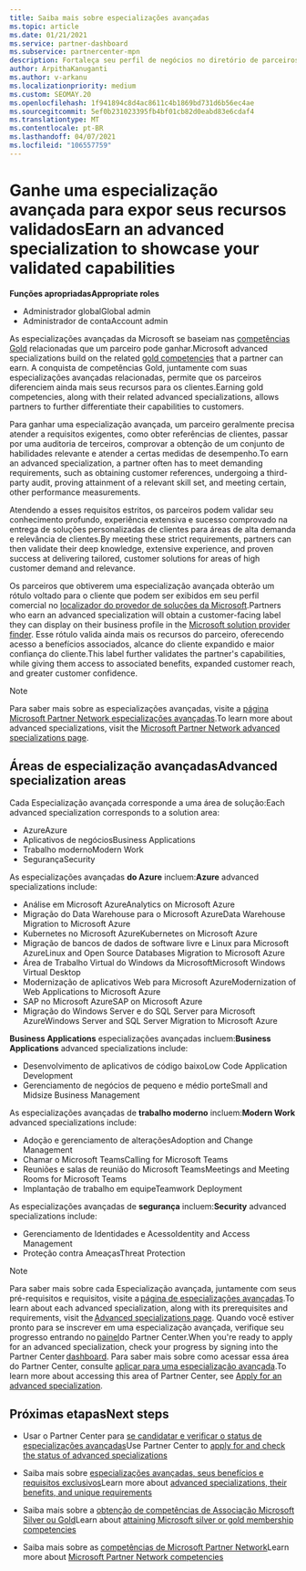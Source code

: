 ```yaml
---
title: Saiba mais sobre especializações avançadas
ms.topic: article
ms.date: 01/21/2021
ms.service: partner-dashboard
ms.subservice: partnercenter-mpn
description: Fortaleça seu perfil de negócios no diretório de parceiros da Microsoft. Saiba mais sobre as especializações avançadas que você pode obter junto com suas competências Gold e Silver existentes.
author: ArpithaKanuganti
ms.author: v-arkanu
ms.localizationpriority: medium
ms.custom: SEOMAY.20
ms.openlocfilehash: 1f941894c8d4ac8611c4b1869bd731d6b56ec4ae
ms.sourcegitcommit: 5ef0b231023395fb4bf01cb82d0eabd83e6cdaf4
ms.translationtype: MT
ms.contentlocale: pt-BR
ms.lasthandoff: 04/07/2021
ms.locfileid: "106557759"
---
```

# <a name="earn-an-advanced-specialization-to-showcase-your-validated-capabilities"></a><span data-ttu-id="f51d8-104">Ganhe uma especialização avançada para expor seus recursos validados</span><span class="sxs-lookup"><span data-stu-id="f51d8-104">Earn an advanced specialization to showcase your validated capabilities</span></span>

<span data-ttu-id="f51d8-105">**Funções apropriadas**</span><span class="sxs-lookup"><span data-stu-id="f51d8-105">**Appropriate roles**</span></span>

- <span data-ttu-id="f51d8-106">Administrador global</span><span class="sxs-lookup"><span data-stu-id="f51d8-106">Global admin</span></span>
- <span data-ttu-id="f51d8-107">Administrador de conta</span><span class="sxs-lookup"><span data-stu-id="f51d8-107">Account admin</span></span>

<span data-ttu-id="f51d8-108">As especializações avançadas da Microsoft se baseiam nas [competências Gold](learn-about-competencies.md) relacionadas que um parceiro pode ganhar.</span><span class="sxs-lookup"><span data-stu-id="f51d8-108">Microsoft advanced specializations build on the related [gold competencies](learn-about-competencies.md) that a partner can earn.</span></span> <span data-ttu-id="f51d8-109">A conquista de competências Gold, juntamente com suas especializações avançadas relacionadas, permite que os parceiros diferenciem ainda mais seus recursos para os clientes.</span><span class="sxs-lookup"><span data-stu-id="f51d8-109">Earning gold competencies, along with their related advanced specializations, allows partners to further differentiate their capabilities to customers.</span></span>

<span data-ttu-id="f51d8-110">Para ganhar uma especialização avançada, um parceiro geralmente precisa atender a requisitos exigentes, como obter referências de clientes, passar por uma auditoria de terceiros, comprovar a obtenção de um conjunto de habilidades relevante e atender a certas medidas de desempenho.</span><span class="sxs-lookup"><span data-stu-id="f51d8-110">To earn an advanced specialization, a partner often has to meet demanding requirements, such as obtaining customer references, undergoing a third-party audit, proving attainment of a relevant skill set, and meeting certain, other performance measurements.</span></span>

<span data-ttu-id="f51d8-111">Atendendo a esses requisitos estritos, os parceiros podem validar seu conhecimento profundo, experiência extensiva e sucesso comprovado na entrega de soluções personalizadas de clientes para áreas de alta demanda e relevância de clientes.</span><span class="sxs-lookup"><span data-stu-id="f51d8-111">By meeting these strict requirements, partners can then validate their deep knowledge, extensive experience, and proven success at delivering tailored, customer solutions for areas of high customer demand and relevance.</span></span>

<span data-ttu-id="f51d8-112">Os parceiros que obtiverem uma especialização avançada obterão um rótulo voltado para o cliente que podem ser exibidos em seu perfil comercial no [localizador do provedor de soluções da Microsoft](https://www.microsoft.com/solution-providers/home).</span><span class="sxs-lookup"><span data-stu-id="f51d8-112">Partners who earn an advanced specialization will obtain a customer-facing label they can display on their business profile in the [Microsoft solution provider finder](https://www.microsoft.com/solution-providers/home).</span></span> <span data-ttu-id="f51d8-113">Esse rótulo valida ainda mais os recursos do parceiro, oferecendo acesso a benefícios associados, alcance do cliente expandido e maior confiança do cliente.</span><span class="sxs-lookup"><span data-stu-id="f51d8-113">This label further validates the partner's capabilities, while giving them access to associated benefits, expanded customer reach, and greater customer confidence.</span></span>

> [!NOTE]
> <span data-ttu-id="f51d8-114">Para saber mais sobre as especializações avançadas, visite a [página Microsoft Partner Network especializações avançadas](https://partner.microsoft.com/membership/advanced-specialization).</span><span class="sxs-lookup"><span data-stu-id="f51d8-114">To learn more about advanced specializations, visit the [Microsoft Partner Network advanced specializations page](https://partner.microsoft.com/membership/advanced-specialization).</span></span>

## <a name="advanced-specialization-areas"></a><span data-ttu-id="f51d8-115">Áreas de especialização avançadas</span><span class="sxs-lookup"><span data-stu-id="f51d8-115">Advanced specialization areas</span></span>

<span data-ttu-id="f51d8-116">Cada Especialização avançada corresponde a uma área de solução:</span><span class="sxs-lookup"><span data-stu-id="f51d8-116">Each advanced specialization corresponds to a solution area:</span></span>

- <span data-ttu-id="f51d8-117">Azure</span><span class="sxs-lookup"><span data-stu-id="f51d8-117">Azure</span></span>
- <span data-ttu-id="f51d8-118">Aplicativos de negócios</span><span class="sxs-lookup"><span data-stu-id="f51d8-118">Business Applications</span></span>
- <span data-ttu-id="f51d8-119">Trabalho moderno</span><span class="sxs-lookup"><span data-stu-id="f51d8-119">Modern Work</span></span>
- <span data-ttu-id="f51d8-120">Segurança</span><span class="sxs-lookup"><span data-stu-id="f51d8-120">Security</span></span>

<span data-ttu-id="f51d8-121">As especializações avançadas **do Azure** incluem:</span><span class="sxs-lookup"><span data-stu-id="f51d8-121">**Azure** advanced specializations include:</span></span>

- <span data-ttu-id="f51d8-122">Análise em Microsoft Azure</span><span class="sxs-lookup"><span data-stu-id="f51d8-122">Analytics on Microsoft Azure</span></span>
- <span data-ttu-id="f51d8-123">Migração do Data Warehouse para o Microsoft Azure</span><span class="sxs-lookup"><span data-stu-id="f51d8-123">Data Warehouse Migration to Microsoft Azure</span></span>
- <span data-ttu-id="f51d8-124">Kubernetes no Microsoft Azure</span><span class="sxs-lookup"><span data-stu-id="f51d8-124">Kubernetes on Microsoft Azure</span></span>
- <span data-ttu-id="f51d8-125">Migração de bancos de dados de software livre e Linux para Microsoft Azure</span><span class="sxs-lookup"><span data-stu-id="f51d8-125">Linux and Open Source Databases Migration to Microsoft Azure</span></span>
- <span data-ttu-id="f51d8-126">Área de Trabalho Virtual do Windows da Microsoft</span><span class="sxs-lookup"><span data-stu-id="f51d8-126">Microsoft Windows Virtual Desktop</span></span>
- <span data-ttu-id="f51d8-127">Modernização de aplicativos Web para Microsoft Azure</span><span class="sxs-lookup"><span data-stu-id="f51d8-127">Modernization of Web Applications to Microsoft Azure</span></span>
- <span data-ttu-id="f51d8-128">SAP no Microsoft Azure</span><span class="sxs-lookup"><span data-stu-id="f51d8-128">SAP on Microsoft Azure</span></span>
- <span data-ttu-id="f51d8-129">Migração do Windows Server e do SQL Server para Microsoft Azure</span><span class="sxs-lookup"><span data-stu-id="f51d8-129">Windows Server and SQL Server Migration to Microsoft Azure</span></span>

<span data-ttu-id="f51d8-130">**Business Applications** especializações avançadas incluem:</span><span class="sxs-lookup"><span data-stu-id="f51d8-130">**Business Applications** advanced specializations include:</span></span>

- <span data-ttu-id="f51d8-131">Desenvolvimento de aplicativos de código baixo</span><span class="sxs-lookup"><span data-stu-id="f51d8-131">Low Code Application Development</span></span>
- <span data-ttu-id="f51d8-132">Gerenciamento de negócios de pequeno e médio porte</span><span class="sxs-lookup"><span data-stu-id="f51d8-132">Small and Midsize Business Management</span></span>

<span data-ttu-id="f51d8-133">As especializações avançadas de **trabalho moderno** incluem:</span><span class="sxs-lookup"><span data-stu-id="f51d8-133">**Modern Work** advanced specializations include:</span></span>

- <span data-ttu-id="f51d8-134">Adoção e gerenciamento de alterações</span><span class="sxs-lookup"><span data-stu-id="f51d8-134">Adoption and Change Management</span></span>
- <span data-ttu-id="f51d8-135">Chamar o Microsoft Teams</span><span class="sxs-lookup"><span data-stu-id="f51d8-135">Calling for Microsoft Teams</span></span>
- <span data-ttu-id="f51d8-136">Reuniões e salas de reunião do Microsoft Teams</span><span class="sxs-lookup"><span data-stu-id="f51d8-136">Meetings and Meeting Rooms for Microsoft Teams</span></span>
- <span data-ttu-id="f51d8-137">Implantação de trabalho em equipe</span><span class="sxs-lookup"><span data-stu-id="f51d8-137">Teamwork Deployment</span></span>

<span data-ttu-id="f51d8-138">As especializações avançadas de **segurança** incluem:</span><span class="sxs-lookup"><span data-stu-id="f51d8-138">**Security** advanced specializations include:</span></span>

- <span data-ttu-id="f51d8-139">Gerenciamento de Identidades e Acesso</span><span class="sxs-lookup"><span data-stu-id="f51d8-139">Identity and Access Management</span></span>
- <span data-ttu-id="f51d8-140">Proteção contra Ameaças</span><span class="sxs-lookup"><span data-stu-id="f51d8-140">Threat Protection</span></span>

> [!NOTE]
> <span data-ttu-id="f51d8-141">Para saber mais sobre cada Especialização avançada, juntamente com seus pré-requisitos e requisitos, visite a [página de especializações avançadas](https://partner.microsoft.com/membership/advanced-specialization).</span><span class="sxs-lookup"><span data-stu-id="f51d8-141">To learn about each advanced specialization, along with its prerequisites and requirements, visit the [Advanced specializations page](https://partner.microsoft.com/membership/advanced-specialization).</span></span> <span data-ttu-id="f51d8-142">Quando você estiver pronto para se inscrever em uma especialização avançada, verifique seu progresso entrando no [painel](https://partner.microsoft.com/dashboard)do Partner Center.</span><span class="sxs-lookup"><span data-stu-id="f51d8-142">When you're ready to apply for an advanced specialization, check your progress by signing into the Partner Center [dashboard](https://partner.microsoft.com/dashboard).</span></span> <span data-ttu-id="f51d8-143">Para saber mais sobre como acessar essa área do Partner Center, consulte [aplicar para uma especialização avançada](advanced-specializations-apply.md).</span><span class="sxs-lookup"><span data-stu-id="f51d8-143">To learn more about accessing this area of Partner Center, see [Apply for an advanced specialization](advanced-specializations-apply.md).</span></span>

## <a name="next-steps"></a><span data-ttu-id="f51d8-144">Próximas etapas</span><span class="sxs-lookup"><span data-stu-id="f51d8-144">Next steps</span></span>

- <span data-ttu-id="f51d8-145">Usar o Partner Center para [se candidatar e verificar o status de especializações avançadas](advanced-specializations-apply.md)</span><span class="sxs-lookup"><span data-stu-id="f51d8-145">Use Partner Center to [apply for and check the status of advanced specializations](advanced-specializations-apply.md)</span></span>

- <span data-ttu-id="f51d8-146">Saiba mais sobre [especializações avançadas, seus benefícios e requisitos exclusivos](https://partner.microsoft.com/membership/advanced-specialization)</span><span class="sxs-lookup"><span data-stu-id="f51d8-146">Learn more about [advanced specializations, their benefits, and unique requirements](https://partner.microsoft.com/membership/advanced-specialization)</span></span>

- <span data-ttu-id="f51d8-147">Saiba mais sobre a [obtenção de competências de Associação Microsoft Silver ou Gold](learn-about-competencies.md)</span><span class="sxs-lookup"><span data-stu-id="f51d8-147">Learn about [attaining Microsoft silver or gold membership competencies](learn-about-competencies.md)</span></span>

- <span data-ttu-id="f51d8-148">Saiba mais sobre as [competências de Microsoft Partner Network](https://partner.microsoft.com/membership/competencies)</span><span class="sxs-lookup"><span data-stu-id="f51d8-148">Learn more about [Microsoft Partner Network competencies](https://partner.microsoft.com/membership/competencies)</span></span>